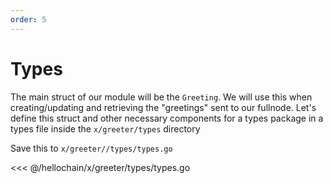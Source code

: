 ```yaml
---
order: 5
---
```


# Types

The main struct of our module will be the `Greeting`. We will use this when
creating/updating and retrieving the "greetings" sent to our fullnode. Let's
define this struct and other necessary components for a types package in a types file inside the `x/greeter/types` directory

Save this to `x/greeter//types/types.go`

<<< @/hellochain/x/greeter/types/types.go
